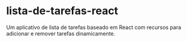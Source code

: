 # lista-de-tarefas-react
Um aplicativo de lista de tarefas baseado em React com recursos para adicionar e remover tarefas dinamicamente.

